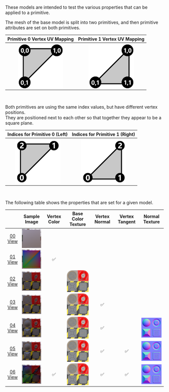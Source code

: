 These models are intended to test the various properties that can be applied to a primitive.  

The mesh of the base model is split into two primitives, and then primitive attributes are set on both primitives.  

Primitive 0 Vertex UV Mapping | Primitive 1 Vertex UV Mapping
:---: | :---:
<img src="Figures/UVSpace2.png" height="144" width="144" align="middle"> | <img src="Figures/UVSpace3.png" height="144" width="144" align="middle"> 

<br>

Both primitives are using the same index values, but have different vertex positions.  
They are positioned next to each other so that together they appear to be a square plane.

Indices for Primitive 0 (Left) | Indices for Primitive 1 (Right)
:---: | :---:
<img src="Figures/Indices_Primitive0.png" height="144" width="144" align="middle"> | <img src="Figures/Indices_Primitive1.png" height="144" width="144" align="middle">


<br>

The following table shows the properties that are set for a given model.  

|   | Sample Image | Vertex Color | Base Color Texture | Vertex Normal | Vertex Tangent | Normal Texture |
| :---: | :---: | :---: | :---: | :---: | :---: | :---: |
| [00](Mesh_Primitives_00.gltf)<br>[View](https://bghgary.github.io/glTF-Asset-Generator/Preview/BabylonJS/?fileName=Mesh_Primitives_00.gltf) | [<img src="Figures/Thumbnails/Mesh_Primitives_00.png" align="middle">](SampleImages/Mesh_Primitives_00.png) |   |   |   |   |   |
| [01](Mesh_Primitives_01.gltf)<br>[View](https://bghgary.github.io/glTF-Asset-Generator/Preview/BabylonJS/?fileName=Mesh_Primitives_01.gltf) | [<img src="Figures/Thumbnails/Mesh_Primitives_01.png" align="middle">](SampleImages/Mesh_Primitives_01.png) | :white_check_mark: |   |   |   |   |
| [02](Mesh_Primitives_02.gltf)<br>[View](https://bghgary.github.io/glTF-Asset-Generator/Preview/BabylonJS/?fileName=Mesh_Primitives_02.gltf) | [<img src="Figures/Thumbnails/Mesh_Primitives_02.png" align="middle">](SampleImages/Mesh_Primitives_02.png) |   | [<img src="Figures/Thumbnails/BaseColor_Plane.png" align="middle">](Figures/Figures/Textures/BaseColor_Plane.png) |   |   |   |
| [03](Mesh_Primitives_03.gltf)<br>[View](https://bghgary.github.io/glTF-Asset-Generator/Preview/BabylonJS/?fileName=Mesh_Primitives_03.gltf) | [<img src="Figures/Thumbnails/Mesh_Primitives_03.png" align="middle">](SampleImages/Mesh_Primitives_03.png) |   | [<img src="Figures/Thumbnails/BaseColor_Plane.png" align="middle">](Figures/Figures/Textures/BaseColor_Plane.png) | :white_check_mark: |   |   |
| [04](Mesh_Primitives_04.gltf)<br>[View](https://bghgary.github.io/glTF-Asset-Generator/Preview/BabylonJS/?fileName=Mesh_Primitives_04.gltf) | [<img src="Figures/Thumbnails/Mesh_Primitives_04.png" align="middle">](SampleImages/Mesh_Primitives_04.png) |   | [<img src="Figures/Thumbnails/BaseColor_Plane.png" align="middle">](Figures/Figures/Textures/BaseColor_Plane.png) | :white_check_mark: |   | [<img src="Figures/Thumbnails/Normal_Plane.png" align="middle">](Figures/Figures/Textures/Normal_Plane.png) |
| [05](Mesh_Primitives_05.gltf)<br>[View](https://bghgary.github.io/glTF-Asset-Generator/Preview/BabylonJS/?fileName=Mesh_Primitives_05.gltf) | [<img src="Figures/Thumbnails/Mesh_Primitives_05.png" align="middle">](SampleImages/Mesh_Primitives_05.png) |   | [<img src="Figures/Thumbnails/BaseColor_Plane.png" align="middle">](Figures/Figures/Textures/BaseColor_Plane.png) | :white_check_mark: | :white_check_mark: | [<img src="Figures/Thumbnails/Normal_Plane.png" align="middle">](Figures/Figures/Textures/Normal_Plane.png) |
| [06](Mesh_Primitives_06.gltf)<br>[View](https://bghgary.github.io/glTF-Asset-Generator/Preview/BabylonJS/?fileName=Mesh_Primitives_06.gltf) | [<img src="Figures/Thumbnails/Mesh_Primitives_06.png" align="middle">](SampleImages/Mesh_Primitives_06.png) | :white_check_mark: | [<img src="Figures/Thumbnails/BaseColor_Plane.png" align="middle">](Figures/Figures/Textures/BaseColor_Plane.png) | :white_check_mark: | :white_check_mark: | [<img src="Figures/Thumbnails/Normal_Plane.png" align="middle">](Figures/Figures/Textures/Normal_Plane.png) |
 
